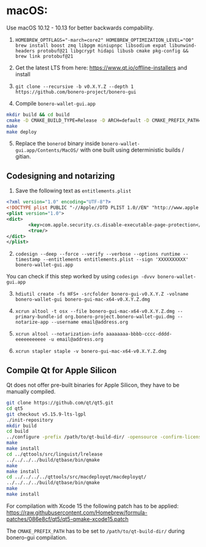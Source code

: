 # macOS:

Use macOS 10.12 - 10.13 for better backwards compability.

1. `HOMEBREW_OPTFLAGS="-march=core2" HOMEBREW_OPTIMIZATION_LEVEL="O0" brew install boost zmq libpgm miniupnpc libsodium expat libunwind-headers protobuf@21 libgcrypt hidapi libusb cmake pkg-config && brew link protobuf@21`

2. Get the latest LTS from here: https://www.qt.io/offline-installers and install

3. `git clone --recursive -b v0.X.Y.Z --depth 1 https://github.com/bonero-project/bonero-gui` 

4. Compile `bonero-wallet-gui.app`

```bash
mkdir build && cd build
cmake -D CMAKE_BUILD_TYPE=Release -D ARCH=default -D CMAKE_PREFIX_PATH=/path/to/Qt5.12.8/5.12.8/clang_64 ..
make
make deploy
```

5. Replace the `bonerod` binary inside `bonero-wallet-gui.app/Contents/MacOS/` with one built using deterministic builds / gitian.

## Codesigning and notarizing

1. Save the following text as `entitlements.plist`

```xml
<?xml version="1.0" encoding="UTF-8"?>
<!DOCTYPE plist PUBLIC "-//Apple//DTD PLIST 1.0//EN" "http://www.apple.com/DTDs/PropertyList-1.0.dtd">
<plist version="1.0">
<dict>
        <key>com.apple.security.cs.disable-executable-page-protection</key>
        <true/>
</dict>
</plist>
```

2. `codesign --deep --force --verify --verbose --options runtime --timestamp --entitlements entitlements.plist --sign 'XXXXXXXXXX' bonero-wallet-gui.app`

You can check if this step worked by using `codesign -dvvv bonero-wallet-gui.app`

3. `hdiutil create -fs HFS+ -srcfolder bonero-gui-v0.X.Y.Z -volname bonero-wallet-gui bonero-gui-mac-x64-v0.X.Y.Z.dmg`

4. `xcrun altool -t osx --file bonero-gui-mac-x64-v0.X.Y.Z.dmg --primary-bundle-id org.bonero-project.bonero-wallet-gui.dmg --notarize-app --username email@address.org`

5. `xcrun altool --notarization-info aaaaaaaa-bbbb-cccc-dddd-eeeeeeeeeee -u email@address.org`

6. `xcrun stapler staple -v bonero-gui-mac-x64-v0.X.Y.Z.dmg`

## Compile Qt for Apple Silicon

Qt does not offer pre-built binaries for Apple Silicon, they have to be manually compiled.

```bash
git clone https://github.com/qt/qt5.git
cd qt5
git checkout v5.15.9-lts-lgpl
./init-repository
mkdir build
cd build
../configure -prefix /path/to/qt-build-dir/ -opensource -confirm-license -release -nomake examples -nomake tests -no-rpath -skip qtwebengine -skip qt3d -skip qtandroidextras -skip qtcanvas3d -skip qtcharts -skip qtconnectivity -skip qtdatavis3d -skip qtdoc -skip qtgamepad -skip qtlocation -skip qtnetworkauth -skip qtpurchasing -skip qtscript -skip qtscxml -skip qtsensors -skip qtserialbus -skip qtserialport -skip qtspeech -skip qttools -skip qtvirtualkeyboard -skip qtwayland -skip qtwebchannel -skip qtwebsockets -skip qtwebview -skip qtwinextras -skip qtx11extras -skip gamepad -skip serialbus -skip location -skip webengine
make
make install
cd ../qttools/src/linguist/lrelease
../../../../build/qtbase/bin/qmake
make
make install
cd ../../../../qttools/src/macdeployqt/macdeployqt/
../../../../build/qtbase/bin/qmake
make
make install
```

For compilation with Xcode 15 the following patch has to be applied: https://raw.githubusercontent.com/Homebrew/formula-patches/086e8cf/qt5/qt5-qmake-xcode15.patch

The `CMAKE_PREFIX_PATH` has to be set to `/path/to/qt-build-dir/` during bonero-gui compilation.
